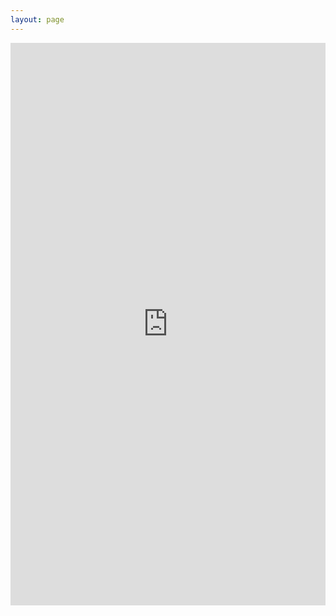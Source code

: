 ```yaml
---
layout: page
---
```


<iframe 
  id="myIframe" 
  width="100%"
  height="900px"
  src="https://lookerstudio.google.com/embed/reporting/55a75e4e-9843-4381-9654-c6fccce58ea1/page/18DeE?hl=en" 
  frameborder="0" 
  style="border:0" 
  allowfullscreen 
  sandbox="allow-storage-access-by-user-activation allow-scripts allow-same-origin allow-popups allow-popups-to-escape-sandbox">
</iframe>

<style scoped>
    /* iframe 居中 */
    iframe {
        margin: 0 auto;
        display: block;
    }
</style>
